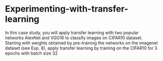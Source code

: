 # Experimenting-with-transfer-learning
In this case study, you will apply transfer learning with two popular networks AlexNet and VGG16 to classify images on CIFAR10 dataset. Starting with weights obtained by pre-training the networks on the imagenet dataset (see Exp. 8), apply transfer learning by training on the CIFAR10 for 3 epochs with batch size 32
